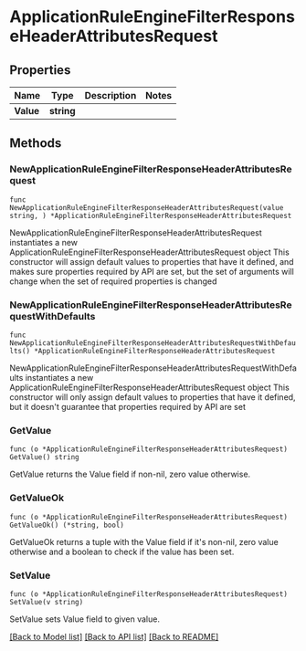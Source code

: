 # ApplicationRuleEngineFilterResponseHeaderAttributesRequest

## Properties

Name | Type | Description | Notes
------------ | ------------- | ------------- | -------------
**Value** | **string** |  | 

## Methods

### NewApplicationRuleEngineFilterResponseHeaderAttributesRequest

`func NewApplicationRuleEngineFilterResponseHeaderAttributesRequest(value string, ) *ApplicationRuleEngineFilterResponseHeaderAttributesRequest`

NewApplicationRuleEngineFilterResponseHeaderAttributesRequest instantiates a new ApplicationRuleEngineFilterResponseHeaderAttributesRequest object
This constructor will assign default values to properties that have it defined,
and makes sure properties required by API are set, but the set of arguments
will change when the set of required properties is changed

### NewApplicationRuleEngineFilterResponseHeaderAttributesRequestWithDefaults

`func NewApplicationRuleEngineFilterResponseHeaderAttributesRequestWithDefaults() *ApplicationRuleEngineFilterResponseHeaderAttributesRequest`

NewApplicationRuleEngineFilterResponseHeaderAttributesRequestWithDefaults instantiates a new ApplicationRuleEngineFilterResponseHeaderAttributesRequest object
This constructor will only assign default values to properties that have it defined,
but it doesn't guarantee that properties required by API are set

### GetValue

`func (o *ApplicationRuleEngineFilterResponseHeaderAttributesRequest) GetValue() string`

GetValue returns the Value field if non-nil, zero value otherwise.

### GetValueOk

`func (o *ApplicationRuleEngineFilterResponseHeaderAttributesRequest) GetValueOk() (*string, bool)`

GetValueOk returns a tuple with the Value field if it's non-nil, zero value otherwise
and a boolean to check if the value has been set.

### SetValue

`func (o *ApplicationRuleEngineFilterResponseHeaderAttributesRequest) SetValue(v string)`

SetValue sets Value field to given value.



[[Back to Model list]](../README.md#documentation-for-models) [[Back to API list]](../README.md#documentation-for-api-endpoints) [[Back to README]](../README.md)


